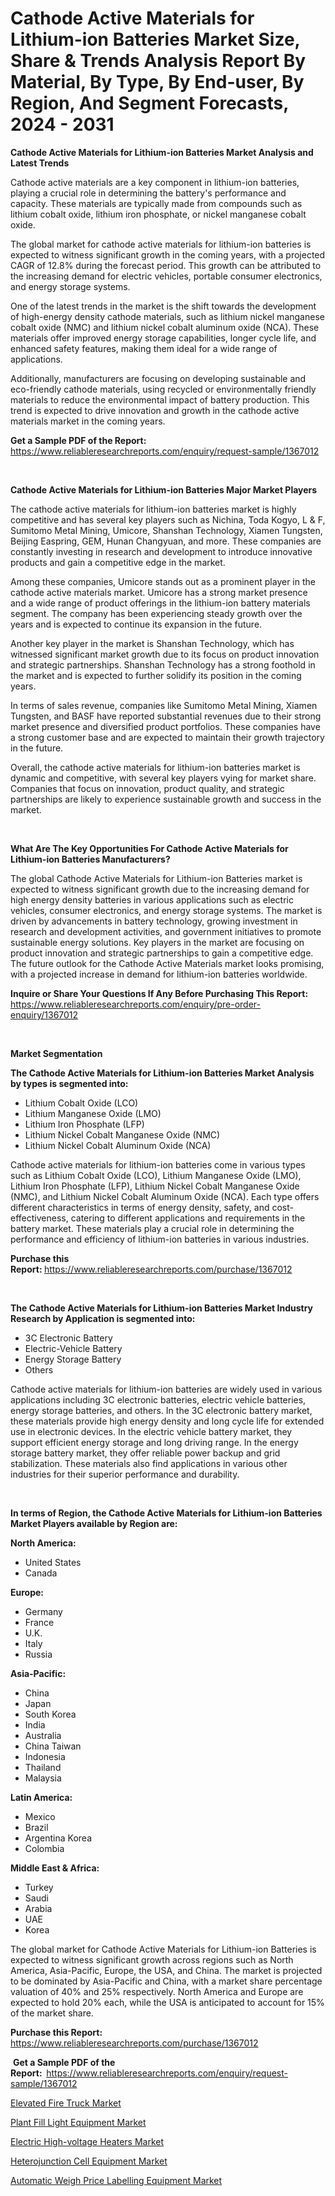 <p><h1>Cathode Active Materials for Lithium-ion Batteries Market Size, Share & Trends Analysis Report By Material, By Type, By End-user, By Region, And Segment Forecasts, 2024 - 2031</h1></p><p><strong>Cathode Active Materials for Lithium-ion Batteries Market Analysis and Latest Trends</strong></p>
<p><p>Cathode active materials are a key component in lithium-ion batteries, playing a crucial role in determining the battery's performance and capacity. These materials are typically made from compounds such as lithium cobalt oxide, lithium iron phosphate, or nickel manganese cobalt oxide.</p><p>The global market for cathode active materials for lithium-ion batteries is expected to witness significant growth in the coming years, with a projected CAGR of 12.8% during the forecast period. This growth can be attributed to the increasing demand for electric vehicles, portable consumer electronics, and energy storage systems.</p><p>One of the latest trends in the market is the shift towards the development of high-energy density cathode materials, such as lithium nickel manganese cobalt oxide (NMC) and lithium nickel cobalt aluminum oxide (NCA). These materials offer improved energy storage capabilities, longer cycle life, and enhanced safety features, making them ideal for a wide range of applications.</p><p>Additionally, manufacturers are focusing on developing sustainable and eco-friendly cathode materials, using recycled or environmentally friendly materials to reduce the environmental impact of battery production. This trend is expected to drive innovation and growth in the cathode active materials market in the coming years.</p></p>
<p><strong>Get a Sample PDF of the Report:&nbsp;</strong> <a href="https://www.reliableresearchreports.com/enquiry/request-sample/1367012">https://www.reliableresearchreports.com/enquiry/request-sample/1367012</a></p>
<p>&nbsp;</p>
<p><strong>Cathode Active Materials for Lithium-ion Batteries Major Market Players</strong></p>
<p><p>The cathode active materials for lithium-ion batteries market is highly competitive and has several key players such as Nichina, Toda Kogyo, L & F, Sumitomo Metal Mining, Umicore, Shanshan Technology, Xiamen Tungsten, Beijing Easpring, GEM, Hunan Changyuan, and more. These companies are constantly investing in research and development to introduce innovative products and gain a competitive edge in the market.</p><p>Among these companies, Umicore stands out as a prominent player in the cathode active materials market. Umicore has a strong market presence and a wide range of product offerings in the lithium-ion battery materials segment. The company has been experiencing steady growth over the years and is expected to continue its expansion in the future.</p><p>Another key player in the market is Shanshan Technology, which has witnessed significant market growth due to its focus on product innovation and strategic partnerships. Shanshan Technology has a strong foothold in the market and is expected to further solidify its position in the coming years.</p><p>In terms of sales revenue, companies like Sumitomo Metal Mining, Xiamen Tungsten, and BASF have reported substantial revenues due to their strong market presence and diversified product portfolios. These companies have a strong customer base and are expected to maintain their growth trajectory in the future.</p><p>Overall, the cathode active materials for lithium-ion batteries market is dynamic and competitive, with several key players vying for market share. Companies that focus on innovation, product quality, and strategic partnerships are likely to experience sustainable growth and success in the market.</p></p>
<p>&nbsp;</p>
<p><strong>What Are The Key Opportunities For Cathode Active Materials for Lithium-ion Batteries Manufacturers?</strong></p>
<p><p>The global Cathode Active Materials for Lithium-ion Batteries market is expected to witness significant growth due to the increasing demand for high energy density batteries in various applications such as electric vehicles, consumer electronics, and energy storage systems. The market is driven by advancements in battery technology, growing investment in research and development activities, and government initiatives to promote sustainable energy solutions. Key players in the market are focusing on product innovation and strategic partnerships to gain a competitive edge. The future outlook for the Cathode Active Materials market looks promising, with a projected increase in demand for lithium-ion batteries worldwide.</p></p>
<p><strong>Inquire or Share Your Questions If Any Before Purchasing This Report:</strong> <a href="https://www.reliableresearchreports.com/enquiry/pre-order-enquiry/1367012">https://www.reliableresearchreports.com/enquiry/pre-order-enquiry/1367012</a></p>
<p>&nbsp;</p>
<p><strong>Market Segmentation</strong></p>
<p><strong>The Cathode Active Materials for Lithium-ion Batteries Market Analysis by types is segmented into:</strong></p>
<p><ul><li>Lithium Cobalt Oxide (LCO)</li><li>Lithium Manganese Oxide (LMO)</li><li>Lithium Iron Phosphate (LFP)</li><li>Lithium Nickel Cobalt Manganese Oxide (NMC)</li><li>Lithium Nickel Cobalt Aluminum Oxide (NCA)</li></ul></p>
<p><p>Cathode active materials for lithium-ion batteries come in various types such as Lithium Cobalt Oxide (LCO), Lithium Manganese Oxide (LMO), Lithium Iron Phosphate (LFP), Lithium Nickel Cobalt Manganese Oxide (NMC), and Lithium Nickel Cobalt Aluminum Oxide (NCA). Each type offers different characteristics in terms of energy density, safety, and cost-effectiveness, catering to different applications and requirements in the battery market. These materials play a crucial role in determining the performance and efficiency of lithium-ion batteries in various industries.</p></p>
<p><strong>Purchase this Report:&nbsp;</strong><a href="https://www.reliableresearchreports.com/purchase/1367012">https://www.reliableresearchreports.com/purchase/1367012</a></p>
<p>&nbsp;</p>
<p><strong>The Cathode Active Materials for Lithium-ion Batteries Market Industry Research by Application is segmented into:</strong></p>
<p><ul><li>3C Electronic Battery</li><li>Electric-Vehicle Battery</li><li>Energy Storage Battery</li><li>Others</li></ul></p>
<p><p>Cathode active materials for lithium-ion batteries are widely used in various applications including 3C electronic batteries, electric vehicle batteries, energy storage batteries, and others. In the 3C electronic battery market, these materials provide high energy density and long cycle life for extended use in electronic devices. In the electric vehicle battery market, they support efficient energy storage and long driving range. In the energy storage battery market, they offer reliable power backup and grid stabilization. These materials also find applications in various other industries for their superior performance and durability.</p></p>
<p>&nbsp;</p>
<p><strong>In terms of Region, the Cathode Active Materials for Lithium-ion Batteries Market Players available by Region are:</strong></p>
<p>
    <p> <strong> North America: </strong>
        <ul>
            <li>United States</li>
            <li>Canada</li>
        </ul>
        </p> 
    <p> <strong> Europe: </strong>
        <ul>
            <li>Germany</li>
            <li>France</li>
            <li>U.K.</li>
            <li>Italy</li>
            <li>Russia</li>
        </ul>
        </p> 
    <p> <strong> Asia-Pacific: </strong>
        <ul>
            <li>China</li>
            <li>Japan</li>
            <li>South Korea</li>
            <li>India</li>
            <li>Australia</li>
            <li>China Taiwan</li>
            <li>Indonesia</li>
            <li>Thailand</li>
            <li>Malaysia</li>
        </ul>
        </p> 
    <p> <strong> Latin America: </strong>
        <ul>
            <li>Mexico</li>
            <li>Brazil</li>
            <li>Argentina Korea</li>
            <li>Colombia</li>
        </ul>
        </p> 
    <p> <strong> Middle East & Africa: </strong>
        <ul>
            <li>Turkey</li>
            <li>Saudi</li>
            <li>Arabia</li>
            <li>UAE</li>
            <li>Korea</li>
        </ul>
    </p>
    </p>
<p><p>The global market for Cathode Active Materials for Lithium-ion Batteries is expected to witness significant growth across regions such as North America, Asia-Pacific, Europe, the USA, and China. The market is projected to be dominated by Asia-Pacific and China, with a market share percentage valuation of 40% and 25% respectively. North America and Europe are expected to hold 20% each, while the USA is anticipated to account for 15% of the market share.</p></p>
<p><strong>Purchase this Report: </strong><a href="https://www.reliableresearchreports.com/purchase/1367012">https://www.reliableresearchreports.com/purchase/1367012</a></p>
<p>&nbsp;<strong>Get a Sample PDF of the Report:&nbsp;&nbsp;</strong><a href="https://www.reliableresearchreports.com/enquiry/request-sample/1367012">https://www.reliableresearchreports.com/enquiry/request-sample/1367012</a></p>
<p><strong></strong></p>
<p><p><a href="https://medium.com/p/5c78d43ac4da/edit">Elevated Fire Truck Market</a></p><p><a href="https://medium.com/@patrickbrooks1913/analyzing-plant-fill-light-equipment-market-global-industry-perspective-and-forecast-2024-to-724c1c024788">Plant Fill Light Equipment Market</a></p><p><a href="https://medium.com/@nevawelch2021/electric-high-voltage-heaters-market-size-cagr-trends-2024-2030-cf9b64f72084">Electric High-voltage Heaters Market</a></p><p><a href="https://medium.com/@patrickbrooks1913/heterojunction-cell-equipment-market-exploring-market-share-market-trends-and-future-growth-cec430d4d606">Heterojunction Cell Equipment Market</a></p><p><a href="https://medium.com/@patrickbrooks1913/automatic-weigh-price-labelling-equipment-nbsp-market-focuses-on-market-share-size-and-projected-472856cf1ad7">Automatic Weigh Price Labelling Equipment Market</a></p></p>